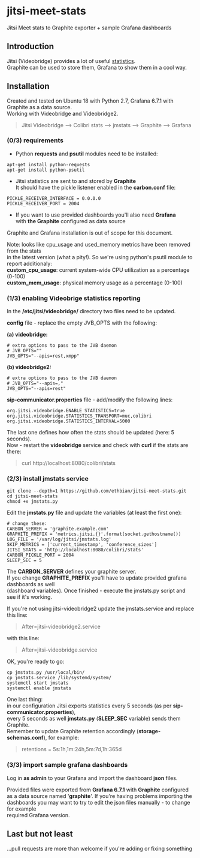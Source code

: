 # jitsi-meet-stats
Jitsi Meet stats to Graphite exporter + sample Grafana dashboards

## Introduction
Jitsi (Videobridge) provides a lot of useful [statistics](https://github.com/jitsi/jitsi-videobridge/blob/master/doc/statistics.md).  
Graphite can be used to store them, Grafana to show them in a cool way.  

## Installation

Created and tested on Ubuntu 18 with Python 2.7, Grafana 6.7.1 with Graphite as a data source.  
Working with Videobridge and Videobridge2.

> Jitsi Videobridge --> Colibri stats --> jmstats --> Graphite --> Grafana

### (0/3) requirements

* Python **requests** and **psutil** modules need to be installed:

```
apt-get install python-requests
apt-get install python-psutil
```

* Jitsi statistics are sent to and stored by **Graphite**  
  It should have the pickle listener enabled in the **carbon.conf** file:

```
PICKLE_RECEIVER_INTERFACE = 0.0.0.0
PICKLE_RECEIVER_PORT = 2004
```
  
* If you want to use provided dashboards you'll also need **Grafana**  
  with **the Graphite** configured as data source  
  
Graphite and Grafana installation is out of scope for this document.  
  
Note: looks like cpu_usage and used_memory metrics have been removed from the stats  
in the latest version (what a pity!). So we're using python's psutil module to report additionaly:  
**custom_cpu_usage**: current system-wide CPU utilization as a percentage (0-100)  
**custom_mem_usage**: physical memory usage as a percentage (0-100)
  
### (1/3) enabling Videobrige statistics reporting

In the **/etc/jitsi/videobridge/** directory two files need to be updated.  

**config** file - replace the empty JVB_OPTS with the following:  
  
**(a) videobridge:** 
```
# extra options to pass to the JVB daemon
# JVB_OPTS=""
JVB_OPTS="--apis=rest,xmpp"
```

**(b) videobridge2:**
```
# extra options to pass to the JVB daemon
# JVB_OPTS="--apis=,"
JVB_OPTS="--apis=rest"
```

**sip-communicator.properties** file - add/modify the following lines:

```
org.jitsi.videobridge.ENABLE_STATISTICS=true
org.jitsi.videobridge.STATISTICS_TRANSPORT=muc,colibri
org.jitsi.videobridge.STATISTICS_INTERVAL=5000
```

The last one defines how often the stats should be updated (here: 5 seconds).  
Now - restart the **videobridge** service and check with **curl** if the stats are there:

> curl http://localhost:8080/colibri/stats

### (2/3) install jmstats service

```
git clone --depth=1 https://github.com/ethbian/jitsi-meet-stats.git
cd jitsi-meet-stats
chmod +x jmstats.py
```

Edit the **jmstats.py** file and update the variables (at least the first one):

```
# change these:
CARBON_SERVER = 'graphite.example.com'
GRAPHITE_PREFIX = 'metrics.jitsi.{}'.format(socket.gethostname())
LOG_FILE = '/var/log/jitsi/jmstats.log'
SKIP_METRICS = ['current_timestamp', 'conference_sizes']
JITSI_STATS = 'http://localhost:8080/colibri/stats'
CARBON_PICKLE_PORT = 2004
SLEEP_SEC = 5
```

The **CARBON_SERVER** defines your graphite server.  
If you change **GRAPHITE_PREFIX** you'll have to update provided grafana dashboards as well  
(dashboard variables). Once finished - execute the jmstats.py script and see if it's working.
  
If you're not using jitsi-videobridge2 update the jmstats.service and replace this line:

> After=jitsi-videobridge2.service  

with this line:  

> After=jitsi-videobridge.service  

OK, you're ready to go:

```
cp jmstats.py /usr/local/bin/
cp jmstats.service /lib/systemd/system/
systemctl start jmstats
systemctl enable jmstats
```

One last thing:  
in our configuration Jitsi exports statistics every 5 seconds (as per **sip-communicator.properties**),  
every 5 seconds as well **jmstats.py** (**SLEEP_SEC** variable) sends them Graphite.  
Remember to update Graphite retention accordingly (**storage-schemas.conf**), for example:  
> retentions = 5s:1h,1m:24h,5m:7d,1h:365d  


### (3/3) import sample grafana dashboards

Log in **as admin** to your Grafana and import the dashboard **json** files.  
  
Provided files were exported from **Grafana 6.7.1** with **Graphite** configured  
as a data source named '**graphite**'. If you're having problems importing the  
dashboards you may want to try to edit the json files manually - to change for example  
required Grafana version.


## Last but not least

...pull requests are more than welcome if you're adding or fixing something
